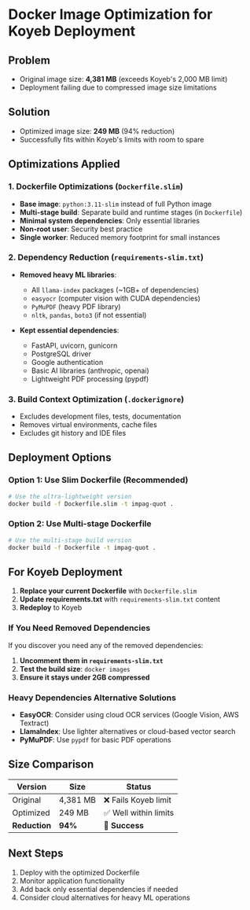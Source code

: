 # Docker Image Optimization for Koyeb Deployment

## Problem
- Original image size: **4,381 MB** (exceeds Koyeb's 2,000 MB limit)
- Deployment failing due to compressed image size limitations

## Solution
- Optimized image size: **249 MB** (94% reduction)
- Successfully fits within Koyeb's limits with room to spare

## Optimizations Applied

### 1. **Dockerfile Optimizations** (`Dockerfile.slim`)
- **Base image**: `python:3.11-slim` instead of full Python image
- **Multi-stage build**: Separate build and runtime stages (in `Dockerfile`)
- **Minimal system dependencies**: Only essential libraries
- **Non-root user**: Security best practice
- **Single worker**: Reduced memory footprint for small instances

### 2. **Dependency Reduction** (`requirements-slim.txt`)
- **Removed heavy ML libraries**:
  - All `llama-index` packages (~1GB+ of dependencies)
  - `easyocr` (computer vision with CUDA dependencies)
  - `PyMuPDF` (heavy PDF library)
  - `nltk`, `pandas`, `boto3` (if not essential)
  
- **Kept essential dependencies**:
  - FastAPI, uvicorn, gunicorn
  - PostgreSQL driver
  - Google authentication
  - Basic AI libraries (anthropic, openai)
  - Lightweight PDF processing (pypdf)

### 3. **Build Context Optimization** (`.dockerignore`)
- Excludes development files, tests, documentation
- Removes virtual environments, cache files
- Excludes git history and IDE files

## Deployment Options

### Option 1: Use Slim Dockerfile (Recommended)
```bash
# Use the ultra-lightweight version
docker build -f Dockerfile.slim -t impag-quot .
```

### Option 2: Use Multi-stage Dockerfile
```bash
# Use the multi-stage build version
docker build -f Dockerfile -t impag-quot .
```

## For Koyeb Deployment

1. **Replace your current Dockerfile** with `Dockerfile.slim`
2. **Update requirements.txt** with `requirements-slim.txt` content
3. **Redeploy** to Koyeb

### If You Need Removed Dependencies

If you discover you need any of the removed dependencies:

1. **Uncomment them in `requirements-slim.txt`**
2. **Test the build size**: `docker images`
3. **Ensure it stays under 2GB compressed**

### Heavy Dependencies Alternative Solutions

- **EasyOCR**: Consider using cloud OCR services (Google Vision, AWS Textract)
- **LlamaIndex**: Use lighter alternatives or cloud-based vector search
- **PyMuPDF**: Use `pypdf` for basic PDF operations

## Size Comparison

| Version | Size | Status |
|---------|------|--------|
| Original | 4,381 MB | ❌ Fails Koyeb limit |
| Optimized | 249 MB | ✅ Well within limits |
| **Reduction** | **94%** | **🎉 Success** |

## Next Steps

1. Deploy with the optimized Dockerfile
2. Monitor application functionality
3. Add back only essential dependencies if needed
4. Consider cloud alternatives for heavy ML operations